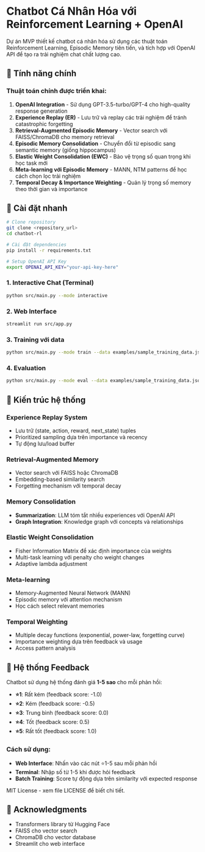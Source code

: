 # Chatbot Cá Nhân Hóa với Reinforcement Learning + OpenAI

Dự án MVP thiết kế chatbot cá nhân hóa sử dụng các thuật toán Reinforcement Learning, Episodic Memory tiên tiến, và tích hợp với OpenAI API để tạo ra trải nghiệm chat chất lượng cao.

## 🎯 Tính năng chính

### Thuật toán chính được triển khai:

1. **OpenAI Integration** - Sử dụng GPT-3.5-turbo/GPT-4 cho high-quality response generation
2. **Experience Replay (ER)** - Lưu trữ và replay các trải nghiệm để tránh catastrophic forgetting
3. **Retrieval-Augmented Episodic Memory** - Vector search với FAISS/ChromaDB cho memory retrieval
4. **Episodic Memory Consolidation** - Chuyển đổi từ episodic sang semantic memory (giống hippocampus)
5. **Elastic Weight Consolidation (EWC)** - Bảo vệ trọng số quan trọng khi học task mới
6. **Meta-learning với Episodic Memory** - MANN, NTM patterns để học cách chọn lọc trải nghiệm
7. **Temporal Decay & Importance Weighting** - Quản lý trọng số memory theo thời gian và importance

## 🚀 Cài đặt nhanh

```bash
# Clone repository
git clone <repository_url>
cd chatbot-rl

# Cài đặt dependencies
pip install -r requirements.txt

# Setup OpenAI API Key
export OPENAI_API_KEY="your-api-key-here"
```

### 1. Interactive Chat (Terminal)
```bash
python src/main.py --mode interactive
```

### 2. Web Interface
```bash
streamlit run src/app.py
```

### 3. Training với data
```bash
python src/main.py --mode train --data examples/sample_training_data.json
```

### 4. Evaluation
```bash
python src/main.py --mode eval --data examples/sample_training_data.json
```

## 🧠 Kiến trúc hệ thống

### Experience Replay System
- Lưu trữ (state, action, reward, next_state) tuples
- Prioritized sampling dựa trên importance và recency
- Tự động lưu/load buffer

### Retrieval-Augmented Memory
- Vector search với FAISS hoặc ChromaDB
- Embedding-based similarity search
- Forgetting mechanism với temporal decay

### Memory Consolidation
- **Summarization**: LLM tóm tắt nhiều experiences với OpenAI API
- **Graph Integration**: Knowledge graph với concepts và relationships

### Elastic Weight Consolidation
- Fisher Information Matrix để xác định importance của weights
- Multi-task learning với penalty cho weight changes
- Adaptive lambda adjustment

### Meta-learning
- Memory-Augmented Neural Network (MANN)
- Episodic memory với attention mechanism
- Học cách select relevant memories

### Temporal Weighting
- Multiple decay functions (exponential, power-law, forgetting curve)
- Importance weighting dựa trên feedback và usage
- Access pattern analysis

## 🌟 Hệ thống Feedback

Chatbot sử dụng hệ thống đánh giá **1-5 sao** cho mỗi phản hồi:

- **⭐1**: Rất kém (feedback score: -1.0)
- **⭐2**: Kém (feedback score: -0.5)
- **⭐3**: Trung bình (feedback score: 0.0)
- **⭐4**: Tốt (feedback score: 0.5)
- **⭐5**: Rất tốt (feedback score: 1.0)

### Cách sử dụng:
- **Web Interface**: Nhấn vào các nút ⭐1-5 sau mỗi phản hồi
- **Terminal**: Nhập số từ 1-5 khi được hỏi feedback
- **Batch Training**: Score tự động dựa trên similarity với expected response

MIT License - xem file LICENSE để biết chi tiết.

## 🙏 Acknowledgments

- Transformers library từ Hugging Face
- FAISS cho vector search
- ChromaDB cho vector database
- Streamlit cho web interface
